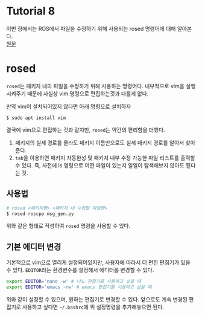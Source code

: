# Tutorial 8
이번 장에서는 ROS에서 파일을 수정하기 위해 사용되는 rosed 명령어에 대해 알아본다.  
[원문](http://wiki.ros.org/ROS/Tutorials/UsingRosEd)

# rosed
`rosed`는 패키지 내의 파일을 수정하기 위해 사용하는 명령어다. 내부적으로 vim을 실행시켜주기 때문에 사실상 vim 명령으로 편집하는것과 다를게 없다.

만약 vim이 설치되어있지 않다면 아래 명령으로 설치하자
```
$ sudo apt install vim
```
결국에 vim으로 편집하는 것과 같지만, `rosed`는 약간의 편리함을 더했다.

1. 패키지의 실제 경로를 몰라도 패키지 이름만으로도 실제 패키지 경로를 알아서 찾아준다.
2. `tab`을 이용하면 패키지 자동완성 및 패키지 내부 수정 가능한 파일 리스트를 출력할 수 있다. 즉, 사전에 ls 명령으로 어떤 파일이 있는지 일일이 탐색해보지 않아도 된다는 것.

## 사용법

``` bash
# rosed <패키지명> <패키지 내 수정할 파일명>
$ rosed roscpp msg_gen.py
```
위와 같은 형태로 작성하여 `rosed` 명령을 사용할 수 있다.

## 기본 에디터 변경
기본적으로 vim으로 열리게 설정되어있지만, 사용자에 따라서 더 편한 편집기가 있을 수 있다. `EDITOR`라는 환경변수를 설정해서 에디터를 변경할 수 있다.
``` bash
export EDITOR='nano -w' # 나노 편집기를 사용하고 싶을 때
export EDITOR='emacs -nw' # emacs 편집기를 사용하고 싶을 때
```
위와 같이 설정할 수 있으며, 원하는 편집기로 변경할 수 있다. 앞으로도 계속 변경된 편집기로 사용하고 싶다면 `~/.bashrc`에 위 설정명령을 추가해놓으면 된다.